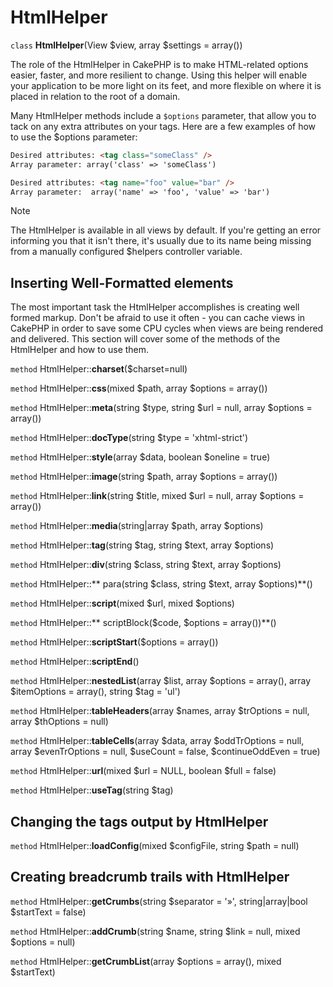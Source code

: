 # HtmlHelper

`class` **HtmlHelper**(View $view, array $settings = array())

The role of the HtmlHelper in CakePHP is to make HTML-related
options easier, faster, and more resilient to change. Using this
helper will enable your application to be more light on its feet,
and more flexible on where it is placed in relation to the root of
a domain.

Many HtmlHelper methods include a `$options` parameter,
that allow you to tack on any extra attributes on your tags. Here
are a few examples of how to use the \$options parameter:

``` html
Desired attributes: <tag class="someClass" />
Array parameter: array('class' => 'someClass')

Desired attributes: <tag name="foo" value="bar" />
Array parameter:  array('name' => 'foo', 'value' => 'bar')
```

> [!NOTE]
> The HtmlHelper is available in all views by default. If you're
> getting an error informing you that it isn't there, it's usually
> due to its name being missing from a manually configured \$helpers
> controller variable.

## Inserting Well-Formatted elements

The most important task the HtmlHelper accomplishes is creating
well formed markup. Don't be afraid to use it often - you can cache
views in CakePHP in order to save some CPU cycles when views are
being rendered and delivered. This section will cover some of the
methods of the HtmlHelper and how to use them.

`method` HtmlHelper::**charset**($charset=null)

`method` HtmlHelper::**css**(mixed $path, array $options = array())

`method` HtmlHelper::**meta**(string $type, string $url = null, array $options = array())

`method` HtmlHelper::**docType**(string $type = 'xhtml-strict')

`method` HtmlHelper::**style**(array $data, boolean $oneline = true)

`method` HtmlHelper::**image**(string $path, array $options = array())

`method` HtmlHelper::**link**(string $title, mixed $url = null, array $options = array())

`method` HtmlHelper::**media**(string|array $path, array $options)

`method` HtmlHelper::**tag**(string $tag, string $text, array $options)

`method` HtmlHelper::**div**(string $class, string $text, array $options)

`method` HtmlHelper::** para(string $class, string $text, array $options)**()

`method` HtmlHelper::**script**(mixed $url, mixed $options)

`method` HtmlHelper::** scriptBlock($code, $options = array())**()

`method` HtmlHelper::**scriptStart**($options = array())

`method` HtmlHelper::**scriptEnd**()

`method` HtmlHelper::**nestedList**(array $list, array $options = array(), array $itemOptions = array(), string $tag = 'ul')

`method` HtmlHelper::**tableHeaders**(array $names, array $trOptions = null, array $thOptions = null)

`method` HtmlHelper::**tableCells**(array $data, array $oddTrOptions = null, array $evenTrOptions = null, $useCount = false, $continueOddEven = true)

`method` HtmlHelper::**url**(mixed $url = NULL, boolean $full = false)

`method` HtmlHelper::**useTag**(string $tag)

## Changing the tags output by HtmlHelper

`method` HtmlHelper::**loadConfig**(mixed $configFile, string $path = null)

## Creating breadcrumb trails with HtmlHelper

`method` HtmlHelper::**getCrumbs**(string $separator = '&raquo;', string|array|bool $startText = false)

`method` HtmlHelper::**addCrumb**(string $name, string $link = null, mixed $options = null)

`method` HtmlHelper::**getCrumbList**(array $options = array(), mixed $startText)
